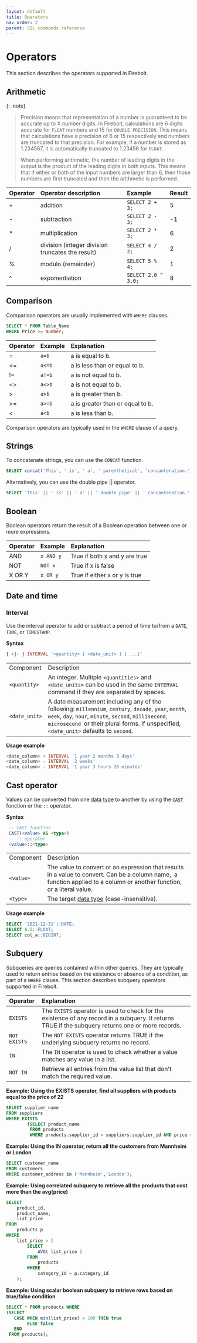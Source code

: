 ```yaml
---
layout: default
title: Operators
nav_order: 2
parent: SQL commands reference
---
```


# Operators

This section describes the operators supported in Firebolt.

## Arithmetic

{: .note}
> Precision means that representation of a number is guaranteed to be accurate up to X number digits. In Firebolt, calculations are 6 digits accurate for `FLOAT` numbers and 15 for `DOUBLE PRECISION`. This means that calculations have a precision of 6 or 15 respectively and numbers  are truncated to that precision. For example, if a number is stored as 1.234567, it is automatically truncated to 1.23456 for `FLOAT`.
>
> When performing arithmetic, the number of leading digits in the output is the product of the leading digits in both inputs. This means that if either or both of the input numbers are larger than 6, then those numbers are first truncated and then the arithmetic is performed.

| Operator | Operator description                             | Example             | Result |
| :-------- | :------------------------------------------------ | :------------------- | :------ |
| +        | addition                                         | `SELECT 2 + 3;`     | 5      |
| -        | subtraction                                      | `SELECT 2 - 3;`     | -1     |
| \*       | multiplication                                   | `SELECT 2 * 3;`     | 6      |
| /        | division (integer division truncates the result) | `SELECT 4 / 2;`     | 2      |
| %        | modulo (remainder)                               | `SELECT 5 % 4;`     | 1      |
| ^        | exponentiation                                   | `SELECT 2.0 ^ 3.0;` | 8      |

## Comparison

Comparison operators are usually implemented with `WHERE` clauses.

```sql
SELECT * FROM Table_Name
WHERE Price >= Number;
```

| Operator | Example | Explanation                      |
| :-------- | :------- | :-------------------------------- |
| =        | `a=b`   | a is equal to b.                 |
| <=       | `a<=b`  | a is less than or equal to b.    |
| !=       | `a!=b`  | a is not equal to b.             |
| <>       | `a<>b`  | a is not equal to b.             |
| >        | `a>b`   | a is greater than b.             |
| >=       | `a>=b`  | a is greater than or equal to b. |
| <        | `a<b`   | a is less than b.                |

Comparison operators are typically used in the `WHERE` clause of a query.

## Strings

To concatenate strings, you can use the `CONCAT` function.

```sql
SELECT concat('This', ' is', ' a', ' parenthetical', 'concantenation.') AS Concatenated_String
```

Alternatively, you can use the double pipe || operator.

```sql
SELECT 'This' || ' is' || ' a' || ' double pipe' || ' concantenation.' AS Concatenated_String
```

## Boolean

Boolean operators return the result of a Boolean operation between one or more expressions.

| Operator | Example   | Explanation                   |
| :-------- | :--------- | :----------------------------- |
| AND      | `x AND y` | True if both x and y are true |
| NOT      | `NOT x`   | True if x is false            |
| X OR Y   | `x OR y`  | True if either x or y is true |

## Date and time

### Interval

Use the interval operator to add or subtract a period of time to/from a `DATE`, `TIME`, or `TIMESTAMP`. &#x20;

**Syntax**

```sql
{ +|- } INTERVAL '<quantity> [ <date_unit> ] [ ...]'
```

|               |                                                                                                                                                                                                                                                             |
| :------------- | :----------------------------------------------------------------------------------------------------------------------------------------------------------------------------------------------------------------------------------------------------------- |
| Component     | Description                                                                                                                                                                                                                                                 |
| `<quantity>`  | An integer. Multiple `<quantities>` and `<date_units>` can be used in the same `INTERVAL` command if they are separated by spaces.                                                                                                                          |
| `<date_unit>` | A date measurement including any of the following: `millennium`, `century`, `decade`, `year`, `month`, `week`, `day`, `hour`, `minute`, `second`, `millisecond`, `microsecond `or their plural forms.  If unspecified, `<date_unit>` defaults to `second`.  |



**Usage example**

```sql
<date_column> + INTERVAL '1 year 2 months 3 days'
<date_column> - INTERVAL '2 weeks'
<date_column> - INTERVAL '1 year 3 hours 20 minutes'
```

## Cast operator

Values can be converted from one [data type](../../general-reference/data-types.md) to another by using the [`CAST`](../functions-reference/conditional-and-miscellaneous-functions.md#cast) function or the `::` operator.&#x20;

**Syntax**

```sql
 -- CAST function
 CAST(<value> AS <type>)
 -- :: operator
 <value>::<type>
```

|           |                                                                                                                                                                            |
| :--------- | :-------------------------------------------------------------------------------------------------------------------------------------------------------------------------- |
| Component | Description                                                                                                                                                                |
| `<value>` | The value to convert or an expression that results in a value to convert. Can be a column name, ​ ​a function applied to a column or another function, or a literal value. |
| `<type>`  | The target [data type](../../general-reference/data-types.md) (case-insensitive).                                                                                                               |

**Usage example**

```sql
SELECT '2021-12-31'::DATE;
SELECT 8.5::FLOAT;
SELECT col_a::BIGINT;
```

## Subquery

Subqueries are queries contained within other queries. They are typically used to return entries based on the existence or absence of a condition, as part of a `WHERE` clause. This section describes subquery operators supported in Firebolt.

| Operator     | Explanation                                                                                                                                        |
| :------------ | :-------------------------------------------------------------------------------------------------------------------------------------------------- |
| `EXISTS`     | The `EXISTS` operator is used to check for the existence of any record in a subquery. It returns TRUE if the subquery returns one or more records. |
| `NOT EXISTS` | The `NOT EXISTS` operator returns TRUE if the underlying subquery returns no record.                                                                 |
| `IN`         | The `IN` operator is used to check whether a value matches any value in a list.                                                                    |
| `NOT IN`     | Retrieve all entries from the value list that don't match the required value.                                                                      |

**Example: Using the EXISTS operator, find all suppliers with products equal to the price of 22**

```sql
SELECT supplier_name
FROM suppliers
WHERE EXISTS
        (SELECT product_name
         FROM products
         WHERE products.supplier_id = suppliers.supplier_id AND price < 22);
```

**Example: Using the IN operator, return all the customers from Mannheim or London**

```sql
SELECT customer_name
FROM customers
WHERE customer_address in ('Mannheim','London');
```

**Example: Using correlated subquery to retrieve all the products that cost more than the avg(price)**

```sql
SELECT
    product_id,
    product_name,
    list_price
FROM
    products p
WHERE
    list_price > (
        SELECT
            AVG( list_price )
        FROM
            products
        WHERE
            category_id = p.category_id
    );
```

**Example: Using scalar boolean subquery to retrieve rows based on true/false condition**

```sql
SELECT * FROM products WHERE
(SELECT
   CASE WHEN min(list_price) > 100 THEN true
        ELSE false
   END
 FROM products);
```

